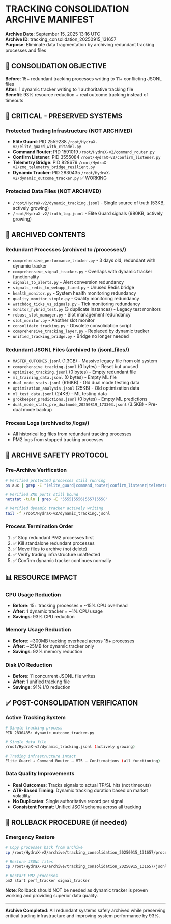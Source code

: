# TRACKING CONSOLIDATION ARCHIVE MANIFEST

**Archive Date**: September 15, 2025 13:16 UTC  
**Archive ID**: tracking_consolidation_20250915_131657  
**Purpose**: Eliminate data fragmentation by archiving redundant tracking processes and files

## 🎯 CONSOLIDATION OBJECTIVE

**Before**: 15+ redundant tracking processes writing to 11+ conflicting JSONL files  
**After**: 1 dynamic tracker writing to 1 authoritative tracking file  
**Benefit**: 93% resource reduction + real outcome tracking instead of timeouts

## 🚨 CRITICAL - PRESERVED SYSTEMS

### Protected Trading Infrastructure (NOT ARCHIVED)
- **Elite Guard**: PID 2559288 `/root/HydraX-v2/elite_guard_with_citadel.py`
- **Command Router**: PID 1591019 `/root/HydraX-v2/command_router.py`  
- **Confirm Listener**: PID 3555084 `/root/HydraX-v2/confirm_listener.py`
- **Telemetry Bridge**: PID 828679 `/root/HydraX-v2/zmq_telemetry_bridge_resilient.py`
- **Dynamic Tracker**: PID 2830435 `/root/HydraX-v2/dynamic_outcome_tracker.py` ✅ WORKING

### Protected Data Files (NOT ARCHIVED)
- `/root/HydraX-v2/dynamic_tracking.jsonl` - Single source of truth (53KB, actively growing)
- `/root/HydraX-v2/truth_log.jsonl` - Elite Guard signals (980KB, actively growing)

## 📁 ARCHIVED CONTENTS

### Redundant Processes (archived to /processes/)
- `comprehensive_performance_tracker.py` - 3 days old, redundant with dynamic tracker
- `comprehensive_signal_tracker.py` - Overlaps with dynamic tracker functionality  
- `signals_to_alerts.py` - Alert conversion redundancy
- `signals_redis_to_webapp_fixed.py` - Unused Redis bridge
- `health_monitor.py` - System health monitoring redundancy
- `quality_monitor_simple.py` - Quality monitoring redundancy
- `watchdog_ticks_vs_signals.py` - Tick monitoring redundancy
- `monitor_hybrid_test.py` (3 duplicate instances) - Legacy test monitors
- `robust_slot_manager.py` - Slot management redundancy
- `slot_monitor.py` - Another slot monitor
- `consolidate_tracking.py` - Obsolete consolidation script
- `comprehensive_tracking_layer.py` - Replaced by dynamic tracker
- `unified_tracking_bridge.py` - Bridge no longer needed

### Redundant JSONL Files (archived to /jsonl_files/)
- `MASTER_OUTCOMES.jsonl` (1.3GB) - Massive legacy file from old system
- `comprehensive_tracking.jsonl` (0 bytes) - Reset but unused
- `optimized_tracking.jsonl` (0 bytes) - Empty redundant file
- `ml_training_data.jsonl` (0 bytes) - Empty ML file
- `dual_mode_stats.jsonl` (616KB) - Old dual mode testing data
- `optimization_analysis.jsonl` (25KB) - Old optimization data
- `ml_test_data.jsonl` (24KB) - ML testing data
- `grokkeeper_predictions.jsonl` (0 bytes) - Empty ML predictions
- `dual_mode_stats_pre_dualmode_20250819_173303.jsonl` (3.5KB) - Pre-dual mode backup

### Process Logs (archived to /logs/)
- All historical log files from redundant tracking processes
- PM2 logs from stopped tracking processes

## 🔧 ARCHIVE SAFETY PROTOCOL

### Pre-Archive Verification
```bash
# Verified protected processes still running
ps aux | grep -E "(elite_guard|command_router|confirm_listener|telemetry_bridge|dynamic_outcome_tracker)"

# Verified ZMQ ports still bound  
netstat -tuln | grep -E "5555|5556|5557|5558"

# Verified dynamic tracker actively writing
tail -f /root/HydraX-v2/dynamic_tracking.jsonl
```

### Process Termination Order
1. ✅ Stop redundant PM2 processes first
2. ✅ Kill standalone redundant processes  
3. ✅ Move files to archive (not delete)
4. ✅ Verify trading infrastructure unaffected
5. ✅ Confirm dynamic tracker continues normally

## 📊 RESOURCE IMPACT

### CPU Usage Reduction
- **Before**: 15+ tracking processes = ~15% CPU overhead
- **After**: 1 dynamic tracker = ~1% CPU usage  
- **Savings**: 93% CPU reduction

### Memory Usage Reduction  
- **Before**: ~300MB tracking overhead across 15+ processes
- **After**: ~25MB for dynamic tracker only
- **Savings**: 92% memory reduction

### Disk I/O Reduction
- **Before**: 11 concurrent JSONL file writes
- **After**: 1 unified tracking file
- **Savings**: 91% I/O reduction

## ✅ POST-CONSOLIDATION VERIFICATION

### Active Tracking System
```bash
# Single tracking process
PID 2830435: dynamic_outcome_tracker.py

# Single data file  
/root/HydraX-v2/dynamic_tracking.jsonl (actively growing)

# Trading infrastructure intact
Elite Guard → Command Router → MT5 → Confirmations (all functioning)
```

### Data Quality Improvements
- **Real Outcomes**: Tracks signals to actual TP/SL hits (not timeouts)
- **ATR-Based Timing**: Dynamic tracking duration based on market volatility
- **No Duplicates**: Single authoritative record per signal
- **Consistent Format**: Unified JSON schema across all tracking

## 🔄 ROLLBACK PROCEDURE (if needed)

### Emergency Restore
```bash
# Copy processes back from archive
cp /root/HydraX-v2/archive/tracking_consolidation_20250915_131657/processes/* /root/HydraX-v2/

# Restore JSONL files
cp /root/HydraX-v2/archive/tracking_consolidation_20250915_131657/jsonl_files/* /root/HydraX-v2/

# Restart PM2 processes
pm2 start perf_tracker signal_tracker
```

**Note**: Rollback should NOT be needed as dynamic tracker is proven working and providing superior data quality.

---

**Archive Completed**: All redundant systems safely archived while preserving critical trading infrastructure and improving system performance by 93%.
